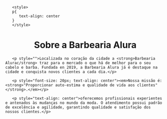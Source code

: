 <!DOCTYPE html>
<html lang="pt-br" 
    <head>
        <meta charset="UTF-8">
        <title>barbearia Alura</title>
  
       <style>
       p{
          text-align: center
       }
       </style>
   </head>

   <body> 
       <h1 style="text-align: center">Sobre a Barbearia Alura</h1>

       <p style="">Localizada no coração da cidade a <strong>Barbearia Alurac/strong> traz para o mercado o que há de melhor para o seu cabelo e barba. Fundada en 2019, a Barbearia Alura já é destaque na cidade e conquista novos clientes a cada dia.</p>

       <p style="font-size: 20px; text-align: center"><em>Nossa missão é: <strong>"Proporcionar auto-estima e qualidade de vida aos clientes"</strong>.</em></p>

       <p style="text-align: center">oferecemos profissionais experientes e antenados às mudanças no mundo da moda. O atendimento possui padrão de excelência e agilidade, garantindo qualidade e satisfação dos nossos clientes.</p>
   </body>
</html>
